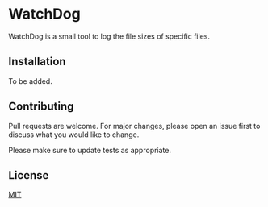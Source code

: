 # WatchDog

WatchDog is a small tool to log the file sizes of specific files.

## Installation

To be added.

## Contributing
Pull requests are welcome. For major changes, please open an issue first to discuss what you would like to change.

Please make sure to update tests as appropriate.

## License
[MIT](https://www.gnu.org/licenses/gpl-3.0.de.html)
